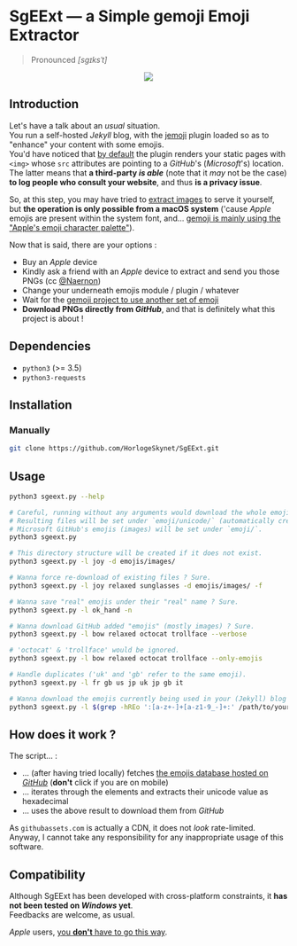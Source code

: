 # SgEExt &mdash; a Simple gemoji Emoji Extractor

> Pronounced _[sgɪksˈt]_

<p align="center"><img src="https://upload.wikimedia.org/wikipedia/commons/thumb/a/a8/Emoji_u1f419.svg/240px-Emoji_u1f419.svg.png"></p>

## Introduction

Let's have a talk about an _usual_ situation.  
You run a self-hosted _Jekyll_ blog, with the [jemoji](https://github.com/jekyll/jemoji) plugin loaded so as to "enhance" your content with some emojis.  
You'd have noticed that [by default](https://github.com/jekyll/jemoji#emoji-images) the plugin renders your static pages with `<img>` whose `src` attributes are pointing to a _GitHub_'s (_Microsoft_'s) location.  
The latter means that **a third-party _is able_** (note that it _may_ not be the case) **to log people who consult your website**, and thus **is a privacy issue**.

So, at this step, you may have tried to [extract images](https://github.com/github/gemoji#extract-images) to serve it yourself, but **the operation is only possible from a macOS system** ('cause _Apple_ emojis are present within the system font, and... [gemoji is mainly using the "Apple's emoji character palette"](https://github.com/github/gemoji/blob/b04991b001e137c06cc56cebcabf0e458b5eea44/CONTRIBUTING.md#readme)).

Now that is said, there are your options :

* Buy an _Apple_ device
* Kindly ask a friend with an _Apple_ device to extract and send you those PNGs (cc [@Naernon](https://github.com/Naernon))
* Change your underneath emojis module / plugin / whatever
* Wait for the [gemoji project to use another set of emoji](https://github.com/github/gemoji/pull/72)
* **Download PNGs directly from _GitHub_**, and that is definitely what this project is about !

## Dependencies

* `python3` (>= 3.5)
* `python3-requests`

## Installation

### Manually

```bash
git clone https://github.com/HorlogeSkynet/SgEExt.git
```

## Usage

```bash
python3 sgeext.py --help

# Careful, running without any arguments would download the whole emojis palette !
# Resulting files will be set under `emoji/unicode/` (automatically created).
# Microsoft GitHub's emojis (images) will be set under `emoji/`.
python3 sgeext.py

# This directory structure will be created if it does not exist.
python3 sgeext.py -l joy -d emojis/images/

# Wanna force re-download of existing files ? Sure.
python3 sgeext.py -l joy relaxed sunglasses -d emojis/images/ -f

# Wanna save "real" emojis under their "real" name ? Sure.
python3 sgeext.py -l ok_hand -n

# Wanna download GitHub added "emojis" (mostly images) ? Sure.
python3 sgeext.py -l bow relaxed octocat trollface --verbose

# 'octocat' & 'trollface' would be ignored.
python3 sgeext.py -l bow relaxed octocat trollface --only-emojis

# Handle duplicates ('uk' and 'gb' refer to the same emoji).
python3 sgeext.py -l fr gb us jp uk jp gb it

# Wanna download the emojis currently being used in your (Jekyll) blog ? Sure.
python3 sgeext.py -l $(grep -hREo ':[a-z+-]+[a-z1-9_-]+:' /path/to/your/blog/_posts/*.md | sort | uniq | cut -d ':' -f 2) -d /path/to/your/blog/images/emojis/
```

## How does it work ?

The script... :

* ... (after having tried locally) fetches [the emojis database hosted on _GitHub_](https://github.com/github/gemoji/raw/master/db/emoji.json) (**don't** click if you are on mobile)
* ... iterates through the elements and extracts their unicode value as hexadecimal
* ... uses the above result to download them from _GitHub_

As `githubassets.com` is actually a CDN, it does not _look_ rate-limited.  
Anyway, I cannot take any responsibility for any inappropriate usage of this software.

## Compatibility

Although SgEExt has been developed with cross-platform constraints, it **has not been tested on _Windows_ yet**.  
Feedbacks are welcome, as usual.

_Apple_ users, [you **don't** have to go this way](https://github.com/github/gemoji#extract-images).
